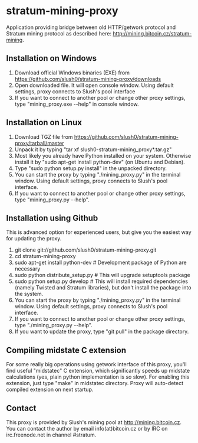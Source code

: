 stratum-mining-proxy
====================

Application providing bridge between old HTTP/getwork protocol and Stratum mining protocol
as described here: http://mining.bitcoin.cz/stratum-mining.

Installation on Windows
-----------------------

1. Download official Windows binaries (EXE) from https://github.com/slush0/stratum-mining-proxy/downloads
2. Open downloaded file. It will open console window. Using default settings, proxy connects to Slush's pool interface
3. If you want to connect to another pool or change other proxy settings, type "mining_proxy.exe --help" in console window.

Installation on Linux
---------------------

1. Download TGZ file from https://github.com/slush0/stratum-mining-proxy/tarball/master
2. Unpack it by typing "tar xf slush0-stratum-mining_proxy*.tar.gz"
3. Most likely you already have Python installed on your system. Otherwise install it by "sudo apt-get install python-dev"
(on Ubuntu and Debian).
3. Type "sudo python setup.py install" in the unpacked directory.
4. You can start the proxy by typing "./mining_proxy.py" in the terminal window. Using default settings,
proxy connects to Slush's pool interface.
5. If you want to connect to another pool or change other proxy settings, type "mining_proxy.py --help".

Installation using Github
-------------------------
This is advanced option for experienced users, but give you the easiest way for updating the proxy.

1. git clone git://github.com/slush0/stratum-mining-proxy.git
2. cd stratum-mining-proxy
3. sudo apt-get install python-dev # Development package of Python are necessary
4. sudo python distribute_setup.py # This will upgrade setuptools package
5. sudo python setup.py develop # This will install required dependencies (namely Twisted and Stratum libraries),
but don't install the package into the system.
6. You can start the proxy by typing "./mining_proxy.py" in the terminal window. Using default settings,
proxy connects to Slush's pool interface.
7. If you want to connect to another pool or change other proxy settings, type "./mining_proxy.py --help".
8. If you want to update the proxy, type "git pull" in the package directory.

Compiling midstate C extension
------------------------------
For some really big operations using getwork interface of this proxy, you'll find
useful "midstatec" C extension, which significantly speeds up midstate calculations
(yes, plain python implementation is *so* slow). For enabling this extension,
just type "make" in midstatec directory. Proxy will auto-detect compiled extension
on next startup.

Contact
-------

This proxy is provided by Slush's mining pool at http://mining.bitcoin.cz. You can contact the author
by email info(at)bitcoin.cz or by IRC on irc.freenode.net in channel #stratum.
